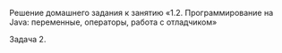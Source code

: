 Решение домашнего задания к занятию «1.2. Программирование на Java: переменные, операторы, работа с отладчиком»

Задача 2.
